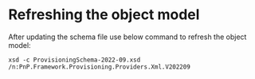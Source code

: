 # Refreshing the object model #
After updating the schema file use below command to refresh the object model:

```Cmd
xsd -c ProvisioningSchema-2022-09.xsd /n:PnP.Framework.Provisioning.Providers.Xml.V202209
```
